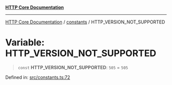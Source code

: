 [**HTTP Core Documentation**](../../README.md)

***

[HTTP Core Documentation](../../README.md) / [constants](../README.md) / HTTP\_VERSION\_NOT\_SUPPORTED

# Variable: HTTP\_VERSION\_NOT\_SUPPORTED

> `const` **HTTP\_VERSION\_NOT\_SUPPORTED**: `505` = `505`

Defined in: [src/constants.ts:72](https://github.com/stonemjs/http-core/blob/6577700bdede2420a5df45a338635c35547070ea/src/constants.ts#L72)
